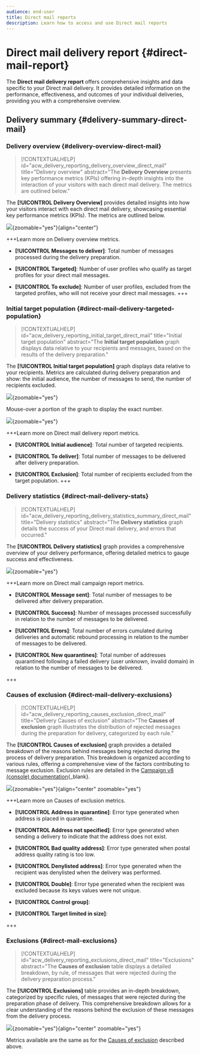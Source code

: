 ```yaml
---
audience: end-user
title: Direct mail reports
description: Learn how to access and use Direct mail reports
---
```

# Direct mail delivery report {#direct-mail-report}

The **Direct mail delivery report** offers comprehensive insights and data specific to your Direct mail delivery. It provides detailed information on the performance, effectiveness, and outcomes of your individual deliveries, providing you with a comprehensive overview.

## Delivery summary {#delivery-summary-direct-mail}

### Delivery overview {#delivery-overview-direct-mail}

>[!CONTEXTUALHELP]
>id="acw_delivery_reporting_delivery_overview_direct_mail"
>title="Delivery overview"
>abstract="The **Delivery Overview** presents key performance metrics (KPIs) offering in-depth insights into the interaction of your visitors with each direct mail delivery. The metrics are outlined below."

The **[!UICONTROL Delivery Overview]** provides detailed insights into how your visitors interact with each direct mail delivery, showcasing essential key performance metrics (KPIs).  The metrics are outlined below.

![](assets/direct-overview.png){zoomable="yes"}{align="center"}

+++Learn more on Delivery overview metrics.

* **[!UICONTROL Messages to deliver]**: Total number of messages processed during the delivery preparation.

* **[!UICONTROL Targeted]**: Number of user profiles who qualify as target profiles for your direct mail messages.

* **[!UICONTROL To exclude]**: Number of user profiles, excluded from the targeted profiles, who will not receive your direct mail messages.
+++

### Initial target population {#direct-mail-delivery-targeted-population}

>[!CONTEXTUALHELP]
>id="acw_delivery_reporting_initial_target_direct_mail"
>title="Initial target population"
>abstract="The **Initial target population** graph displays data relative to your recipients and messages, based on the results of the delivery preparation."

The **[!UICONTROL Initial target population]** graph displays data relative to your recipients. Metrics are calculated during delivery preparation and show: the initial audience, the number of messages to send, the number of recipients excluded.

![](assets/direct-mail-delivery-targeted-population.png){zoomable="yes"}

Mouse-over a portion of the graph to display the exact number.

![](assets/direct-mail-delivery-targeted-population_2.png){zoomable="yes"}

+++Learn more on Direct mail delivery report metrics.

* **[!UICONTROL Initial audience]**: Total number of targeted recipients.

* **[!UICONTROL To deliver]**: Total number of messages to be delivered after delivery preparation.

* **[!UICONTROL Exclusion]**: Total number of recipients excluded from the target population.
+++

### Delivery statistics {#direct-mail-delivery-stats}

>[!CONTEXTUALHELP]
>id="acw_delivery_reporting_delivery_statistics_summary_direct_mail"
>title="Delivery statistics"
>abstract="The **Delivery statistics** graph details the success of your Direct mail delivery, and errors that occurred."

The **[!UICONTROL Delivery statistics]** graph provides a comprehensive overview of your delivery performance, offering detailed metrics to gauge success and effectiveness.

![](assets/direct-mail-delivery-stats.png){zoomable="yes"}

+++Learn more on Direct mail campaign report metrics.

* **[!UICONTROL Message sent]**: Total number of messages to be delivered after delivery preparation.

* **[!UICONTROL Success]**: Number of messages processed successfully in relation to the number of messages to be delivered.

* **[!UICONTROL Errors]**: Total number of errors cumulated during deliveries and automatic rebound processing in relation to the number of messages to be delivered.

* **[!UICONTROL New quarantines]**: Total number of addresses quarantined following a failed delivery (user unknown, invalid domain) in relation to the number of messages to be delivered.

+++

### Causes of exclusion {#direct-mail-delivery-exclusions}

>[!CONTEXTUALHELP]
>id="acw_delivery_reporting_causes_exclusion_direct_mail"
>title="Delivery Causes of exclusion"
>abstract="The **Causes of exclusion** graph illustrates the distribution of rejected messages during the preparation for delivery, categorized by each rule."

The **[!UICONTROL Causes of exclusion]** graph  provides a detailed breakdown of the reasons behind messages being rejected during the process of delivery preparation. This breakdown is organized according to various rules, offering a comprehensive view of the factors contributing to message exclusion. Exclusion rules are detailed in the [Campaign v8 (console) documentation](https://experienceleague.adobe.com/docs/campaign/campaign-v8/send/failures/delivery-failures.html#email-error-types){_blank}.

![](assets/direct-mail-delivery-exclusions.png){zoomable="yes"}{align="center" zoomable="yes"}

+++Learn more on Causes of exclusion metrics.

* **[!UICONTROL Address in quarantine]**: Error type generated when address is placed in quarantine.

* **[!UICONTROL Address not specified]**: Error type generated when sending a delivery to indicate that the address does not exist.

* **[!UICONTROL Bad quality address]**: Error type generated when postal address quality rating is too low.

* **[!UICONTROL Denylisted address]**: Error type generated when the recipient was denylisted when the delivery was performed.

* **[!UICONTROL Double]**: Error type generated when the recipient was excluded because its keys values were not unique.

* **[!UICONTROL Control group]**: 

* **[!UICONTROL Target limited in size]**: 

+++

### Exclusions {#direct-mail-exclusions}

>[!CONTEXTUALHELP]
>id="acw_delivery_reporting_exclusions_direct_mail"
>title="Exclusions"
>abstract="The **Causes of exclusion** table displays a detailed breakdown, by rule, of messages that were rejected during the delivery preparation process."

The **[!UICONTROL Exclusions]** table provides an in-depth breakdown, categorized by specific rules, of messages that were rejected during the preparation phase of delivery. This comprehensive breakdown allows for a clear understanding of the reasons behind the exclusion of these messages from the delivery process.

![](assets/direct-mail-exclusions.png){zoomable="yes"}{align="center" zoomable="yes"}

Metrics available are the same as for the [Causes of exclusion](#direct-mail-delivery-exclusions) described above.
